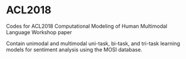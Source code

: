 # ACL2018
Codes for ACL2018 Computational Modeling of Human Multimodal Language Workshop paper

Contain unimodal and multimodal uni-task, bi-task, and tri-task learning models for sentiment analysis using the MOSI database.
